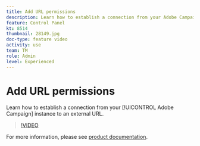 ```yaml
---
title: Add URL permissions
description: Learn how to establish a connection from your Adobe Campaign instance to an external URL.
feature: Control Panel
kt: 8514
thumbnail: 28149.jpg
doc-type: feature video
activity: use
team: TM
role: Admin
level: Experienced
---
```

# Add URL permissions 

Learn how to establish a connection from your [!UICONTROL Adobe Campaign] instance to an external URL.

>[!VIDEO](https://video.tv.adobe.com/v/28149?quality=12)

For more information, please see [product documentation](https://experienceleague.adobe.com/docs/control-panel/using/instances-settings/url-permissions.html).
